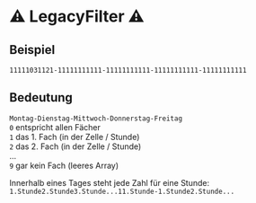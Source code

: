 # ⚠️ LegacyFilter ⚠️
## Beispiel
`11111031121-11111111111-11111111111-11111111111-11111111111`   
## Bedeutung   
`Montag-Dienstag-Mittwoch-Donnerstag-Freitag`   
`0` entspricht allen Fächer   
`1` das 1. Fach (in der Zelle / Stunde)   
`2` das 2. Fach (in der Zelle / Stunde)   
...   
`9` gar kein Fach (leeres Array)

Innerhalb eines Tages steht jede Zahl für eine Stunde:   
`1.Stunde2.Stunde3.Stunde...11.Stunde-1.Stunde2.Stunde...`
